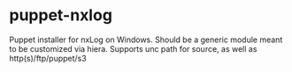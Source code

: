puppet-nxlog
============

Puppet installer for nxLog on Windows.
Should be a generic module meant to be customized via hiera.
Supports unc path for source, as well as http(s)/ftp/puppet/s3
